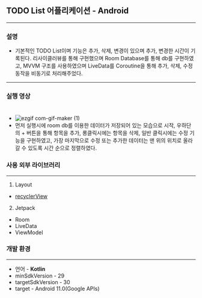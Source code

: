 ## TODO List 어플리케이션 - Android
---
### **설명**
* 기본적인 TODO List이며 기능은 추가, 삭제, 변경이 있으며 추가, 변경한 시간이 기록된다.
  리사이클러뷰를 통해 구현했으며 Room Database를 통해 db를 구현하였고, MVVM 구조를 사용하였으며 LiveData를 Coroutine을 통해 추가, 삭제, 수정동작을 비동기로 처리해주었다. 
---
### **실행 영상**  
#
  - ![ezgif com-gif-maker (1)](https://user-images.githubusercontent.com/67602108/117580143-789cfc00-b131-11eb-8a5f-7800f619679e.gif)
  - 먼저 실행시에 room db를 이용한 데이터가 저장되어 있는 모습으로 시작, 우하단의      + 버튼을 통해 항목을 추가, 롱클릭시에는 항목을 삭제, 일반 클릭시에는 수정 기능을 구현하였고, 가장 마지막으로 수정 또는 추가한 데이터는 맨 위의 위치로 올라갈 수 있도록 시간 순으로 정렬하였다.

### **사용 외부 라이브러리**
---
1. Layout
- [recyclerView]("https://developer.android.com/guide/topics/ui/layout/recyclerview")
2. Jetpack
- Room
- LiveData
- ViewModel

### **개발 환경**
---
- 언어 - **Kotlin**
- minSdkVersion - 29
- targetSdkVersion - 30
- target - Android 11.0(Google APIs) 
